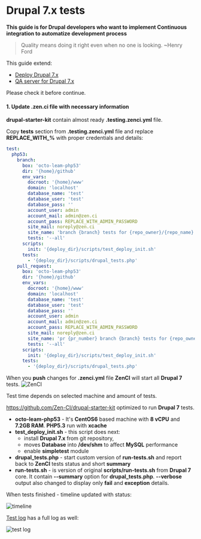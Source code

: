 # Drupal 7.x tests

**This guide is for Drupal developers who want to implement Continuous integration to automatize development process**

> Quality means doing it right even when no one is looking. ~Henry Ford

This guide extend:
- [Deploy  Drupal 7.x](http://docs.zen.ci/deploy/deploy-drupal-7x)
- [QA server for Drupal 7.x](http://docs.zen.ci/qa-server/qa-server-drupal-7x)

Please check it before continue.

#### 1. Update .zen.ci file with necessary information

**drupal-starter-kit** contain almost ready **.testing.zenci.yml** file. 

Copy **tests** section from  **.testing.zenci.yml** file and replace **REPLACE\_WITH\_%** with proper credentials and details:

```yaml
test:
  php53:
    branch:
      box: 'octo-leam-php53'
      dir: '{home}/github'
      env_vars:
        docroot: '{home}/www'
        domain: 'localhost'
        database_name: 'test'
        database_user: 'test'
        database_pass: ''
        account_user: admin
        account_mail: admin@zen.ci
        account_pass: REPLACE_WITH_ADMIN_PASSWORD
        site_mail: noreply@zen.ci
        site_name: 'branch {branch} tests for {repo_owner}/{repo_name}'
        tests: '--all'
      scripts:
        init: '{deploy_dir}/scripts/test_deploy_init.sh'
      tests:
        - '{deploy_dir}/scripts/drupal_tests.php'
    pull_request:
      box: 'octo-leam-php53'
      dir: '{home}/github'
      env_vars:
        docroot: '{home}/www'
        domain: 'localhost'
        database_name: 'test'
        database_user: 'test'
        database_pass: ''
        account_user: admin
        account_mail: admin@zen.ci
        account_pass: REPLACE_WITH_ADMIN_PASSWORD
        site_mail: noreply@zen.ci
        site_name: 'pr {pr_number} branch {branch} tests for {repo_owner}/{repo_name}'
        tests: '--all'
      scripts:
        init: '{deploy_dir}/scripts/test_deploy_init.sh'
      tests:
        - '{deploy_dir}/scripts/drupal_tests.php'
```

When you **push** changes for **.zenci.yml** file  **ZenCI** will start all **Drupal 7** tests.
![ZenCI](http://docs.zen.ci/files/Screen_Shot_2016-06-12_at_4.37.16_PM.png) 

Test time depends on selected machine and amount of tests.

https://github.com/Zen-CI/drupal-starter-kit optimized to run **Drupal 7** tests.

- **octo-leam-php53** - It's **CentOS6** based machine with **8 vCPU** and **7.2GB RAM**. **PHP5.3** run with **xcache**
- **test_deploy_init.sh** - this script does next:
    - install **Drupal 7.x** from git repository,
    - moves **Database** into **/dev/shm** to affect **MySQL** performance 
    - enable **simpletest** module
-  **drupal_tests.php** - start custom version of **run-tests.sh** and report back to **ZenCI** tests status and short **summary**
-  **run-tests.sh** - is version of original **scripts/run-tests.sh** from **Drupal 7** core. It contain **--summary** option for **drupal_tests.php**. **--verbose** output also changed to display only **fail** and **exception** details.

When tests finished - timeline updated with status:

![timeline](http://docs.zen.ci/files/Screen_Shot_2016-06-12_at_5.20.52_PM.png) 

[Test log](https://zen.ci/ZenCI-example/drupal-starter-kit/test/test-php53-ZenCI-example_drupal-starter-kit_master-7281) has a full log as well:

![test log](http://docs.zen.ci/files/Screen_Shot_2016-06-12_at_5.21.48_PM.png) 

